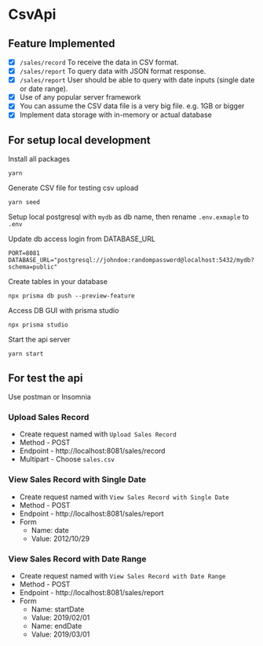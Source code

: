 # CsvApi
## Feature Implemented

- [x] `/sales/record` To receive the data in CSV format.
- [x] `/sales/report` To query data with JSON format response.
- [x] `/sales/report` User should be able to query with date inputs (single date or date range).
- [x] Use of any popular server framework
- [x] You can assume the CSV data file is a very big file. e.g. 1GB or bigger
- [x] Implement data storage with in-memory or actual database
## For setup local development

Install all packages

```
yarn
```

Generate CSV file for testing csv upload

```
yarn seed
```

Setup local postgresql with `mydb` as db name, then rename `.env.exmaple` to `.env`

Update db access login from DATABASE_URL

```
PORT=8081
DATABASE_URL="postgresql://johndoe:randompassword@localhost:5432/mydb?schema=public"
```

Create tables in your database
```
npx prisma db push --preview-feature
```

Access DB GUI with prisma studio
```
npx prisma studio
```

Start the api server
```
yarn start
```

## For test the api

Use postman or Insomnia
### Upload Sales Record

- Create request named with `Upload Sales Record`
- Method - POST
- Endpoint - http://localhost:8081/sales/record
- Multipart - Choose `sales.csv`

### View Sales Record with Single Date

- Create request named with `View Sales Record with Single Date`
- Method - POST
- Endpoint - http://localhost:8081/sales/report
- Form
  - Name: date
  - Value: 2012/10/29

### View Sales Record with Date Range

- Create request named with `View Sales Record with Date Range`
- Method - POST
- Endpoint - http://localhost:8081/sales/report
- Form
  - Name: startDate
  - Value: 2019/02/01
  - Name: endDate
  - Value: 2019/03/01
  
